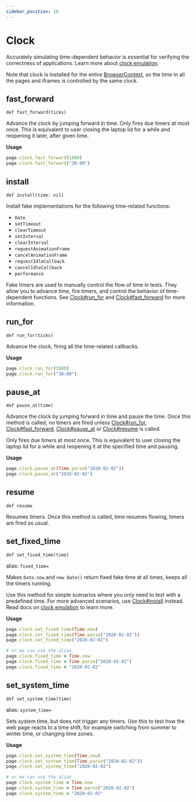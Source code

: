 ```yaml
---
sidebar_position: 10
---
```


# Clock


Accurately simulating time-dependent behavior is essential for verifying the correctness of applications. Learn more about [clock emulation](https://playwright.dev/python/docs/clock).

Note that clock is installed for the entire [BrowserContext](./browser_context), so the time
in all the pages and iframes is controlled by the same clock.

## fast_forward

```
def fast_forward(ticks)
```


Advance the clock by jumping forward in time. Only fires due timers at most once. This is equivalent to user closing the laptop lid for a while and
reopening it later, after given time.

**Usage**

```ruby
page.clock.fast_forward(1000)
page.clock.fast_forward("30:00")
```

## install

```
def install(time: nil)
```


Install fake implementations for the following time-related functions:
- `Date`
- `setTimeout`
- `clearTimeout`
- `setInterval`
- `clearInterval`
- `requestAnimationFrame`
- `cancelAnimationFrame`
- `requestIdleCallback`
- `cancelIdleCallback`
- `performance`

Fake timers are used to manually control the flow of time in tests. They allow you to advance time, fire timers, and control the behavior of time-dependent functions. See [Clock#run_for](./clock#run_for) and [Clock#fast_forward](./clock#fast_forward) for more information.

## run_for

```
def run_for(ticks)
```


Advance the clock, firing all the time-related callbacks.

**Usage**

```ruby
page.clock.run_for(1000)
page.clock.run_for("30:00")
```

## pause_at

```
def pause_at(time)
```


Advance the clock by jumping forward in time and pause the time. Once this method is called, no timers
are fired unless [Clock#run_for](./clock#run_for), [Clock#fast_forward](./clock#fast_forward), [Clock#pause_at](./clock#pause_at) or [Clock#resume](./clock#resume) is called.

Only fires due timers at most once.
This is equivalent to user closing the laptop lid for a while and reopening it at the specified time and
pausing.

**Usage**

```ruby
page.clock.pause_at(Time.parse("2020-02-02"))
page.clock.pause_at("2020-02-02")
```

## resume

```
def resume
```


Resumes timers. Once this method is called, time resumes flowing, timers are fired as usual.

## set_fixed_time

```
def set_fixed_time(time)
```
alias: `fixed_time=`


Makes `Date.now` and `new Date()` return fixed fake time at all times,
keeps all the timers running.

Use this method for simple scenarios where you only need to test with a predefined time. For more advanced scenarios, use [Clock#install](./clock#install) instead. Read docs on [clock emulation](https://playwright.dev/python/docs/clock) to learn more.

**Usage**

```ruby
page.clock.set_fixed_time(Time.now)
page.clock.set_fixed_time(Time.parse("2020-02-02"))
page.clock.set_fixed_time("2020-02-02")

# or we can use the alias
page.clock.fixed_time = Time.now
page.clock.fixed_time = Time.parse("2020-02-02")
page.clock.fixed_time = "2020-02-02"
```

## set_system_time

```
def set_system_time(time)
```
alias: `system_time=`


Sets system time, but does not trigger any timers. Use this to test how the web page reacts to a time shift, for example switching from summer to winter time, or changing time zones.

**Usage**

```ruby
page.clock.set_system_time(Time.now)
page.clock.set_system_time(Time.parse("2020-02-02"))
page.clock.set_system_time("2020-02-02")

# or we can use the alias
page.clock.system_time = Time.now
page.clock.system_time = Time.parse("2020-02-02")
page.clock.system_time = "2020-02-02"
```
